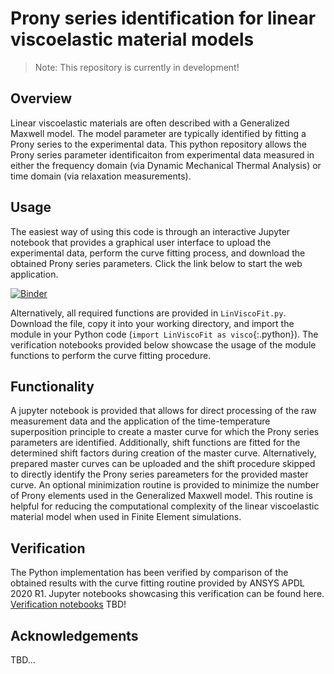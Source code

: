 # Prony series identification for linear viscoelastic material models

> Note: This repository is currently in development!

## Overview
Linear viscoelastic materials are often described with a Generalized Maxwell model. The model parameter are typically identified by fitting a Prony series to the experimental data. This python repository allows the Prony series parameter identificaiton from experimental data measured in either the frequency domain (via Dynamic Mechanical Thermal Analysis) or time domain (via relaxation measurements). 

## Usage
The easiest way of using this code is through an interactive Jupyter notebook that provides a graphical user interface to upload the experimental data, perform the curve fitting process, and download the obtained Prony series parameters. Click the link below to start the web application.

[![Binder](https://mybinder.org/badge_logo.svg)](https://mybinder.org/v2/gh/martin-springer/LinViscoFit/HEAD?urlpath=voila%2Frender%2FLinViscoFit.ipynb)

Alternatively, all required functions are provided in `LinViscoFit.py`. Download the file, copy it into your working directory, and import the module in your Python code (`import LinViscoFit as visco`{:.python}). The verification notebooks provided below showcase the usage of the module functions to perform the curve fitting procedure.

## Functionality
A jupyter notebook is provided that allows for direct processing of the raw measurement data and the application of the time-temperature superposition principle to create a master curve for which the Prony series parameters are identified. Additionally, shift functions are fitted for the determined shift factors during creation of the master curve. Alternatively, prepared master curves can be uploaded and the shift procedure skipped to directly identify the Prony series pareameters for the provided master curve. An optional minimization routine is provided to minimize the number of Prony elements used in the Generalized Maxwell model. This routine is helpful for reducing the computational complexity of the linear viscoelastic material model when used in Finite Element simulations.


## Verification
The Python implementation has been verified by comparison of the obtained results with the curve fitting routine provided by ANSYS APDL 2020 R1. Jupyter notebooks showcasing this verification can be found here. [Verification notebooks](verification) TBD!

## Acknowledgements
TBD...
